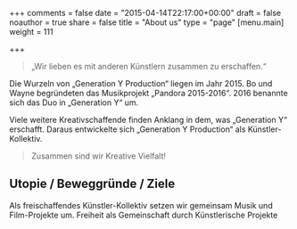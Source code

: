 +++
comments = false
date = "2015-04-14T22:17:00+00:00"
draft = false
noauthor = true
share = false
title = "About us"
type = "page"
[menu.main]
weight = 111

+++
> „Wir lieben es mit anderen Künstlern zusammen zu erschaffen.“

Die Wurzeln von „Generation Y Production“ liegen im Jahr 2015. Bo und Wayne begründeten das Musikprojekt „Pandora 2015-2016“. 2016 benannte sich das Duo in „Generation Y“ um.

Viele weitere Kreativschaffende finden Anklang in dem, was „Generation Y“ erschafft. Daraus entwickelte sich „Generation Y Production“ als Künstler-Kollektiv.

> Zusammen sind wir Kreative Vielfalt!

## Utopie / Beweggründe / Ziele
Als freischaffendes Künstler-Kollektiv setzen wir gemeinsam Musik und Film-Projekte um. Freiheit als Gemeinschaft durch Künstlerische Projekte
